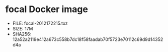 # focal Docker image

* FILE: focal-2012172215.txz
* SIZE: 17M
* SHA256: 12a52a2119e412a673c558b7dc18f58faadab70f5723e70112c69d9d14352d4a
